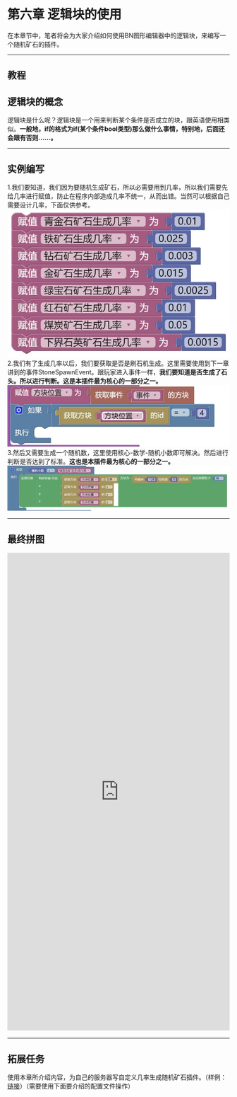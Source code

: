 # **第六章 逻辑块的使用**
在本章节中，笔者将会为大家介绍如何使用BN图形编辑器中的逻辑块，来编写一个随机矿石的插件。
*****
## **教程**
## 逻辑块的概念
逻辑块是什么呢？逻辑块是一个用来判断某个条件是否成立的块，跟英语使用相类似。**一般地，if的格式为if(某个条件bool类型)那么做什么事情，特别地，后面还会跟有否则……。**
*****
## 实例编写
1.我们要知道，我们因为要随机生成矿石，所以必需要用到几率，所以我们需要先给几率进行赋值，防止在程序内部造成几率不统一，从而出错。当然可以根据自己需要设计几率，下面仅供参考。
![](../images/1_1593001913001.jpg)
2.我们有了生成几率以后，我们要获取是否是刷石机生成。这里需要使用到下一章讲到的事件StoneSpawnEvent。跟玩家进入事件一样，**我们要知道是否生成了石头。所以进行判断。这是本插件最为核心的一部分之一。**
![](../images/2_1593002234729.jpg)
3.然后又需要生成一个随机数，这里使用核心-数学-随机小数即可解决。然后进行判断是否达到了标准。**这也是本插件最为核心的一部分之一。**
![](../images/3.jpg)
*****
## **最终拼图**
<iframe src="https://tools.blocklynukkit.com/showblock.html?code=guide_radomore" frameborder=0 width="100%" height="1080px"></iframe>

*****
## **拓展任务**
使用本章所介绍内容，为自己的服务器写自定义几率生成随机矿石插件。（样例：[链接](https://www.mcbbs.net/thread-1053877-1-1.html)）（需要使用下面要介绍的配置文件操作）